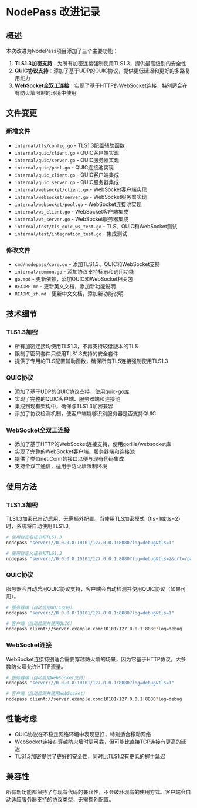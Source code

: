 # NodePass 改进记录

## 概述

本次改进为NodePass项目添加了三个主要功能：

1. **TLS1.3加密支持**：为所有加密连接强制使用TLS1.3，提供最高级别的安全性
2. **QUIC协议支持**：添加了基于UDP的QUIC协议，提供更低延迟和更好的多路复用能力
3. **WebSocket全双工连接**：实现了基于HTTP的WebSocket连接，特别适合在有防火墙限制的环境中使用

## 文件变更

### 新增文件

- `internal/tls/config.go` - TLS1.3配置辅助函数
- `internal/quic/client.go` - QUIC客户端实现
- `internal/quic/server.go` - QUIC服务器实现
- `internal/quic/pool.go` - QUIC连接池实现
- `internal/quic_client.go` - QUIC客户端集成
- `internal/quic_server.go` - QUIC服务器集成
- `internal/websocket/client.go` - WebSocket客户端实现
- `internal/websocket/server.go` - WebSocket服务器实现
- `internal/websocket/pool.go` - WebSocket连接池实现
- `internal/ws_client.go` - WebSocket客户端集成
- `internal/ws_server.go` - WebSocket服务器集成
- `internal/test/tls_quic_ws_test.go` - TLS、QUIC和WebSocket测试
- `internal/test/integration_test.go` - 集成测试

### 修改文件

- `cmd/nodepass/core.go` - 添加TLS1.3、QUIC和WebSocket支持
- `internal/common.go` - 添加协议支持标志和通用功能
- `go.mod` - 更新依赖，添加QUIC和WebSocket相关包
- `README.md` - 更新英文文档，添加新功能说明
- `README_zh.md` - 更新中文文档，添加新功能说明

## 技术细节

### TLS1.3加密

- 所有加密连接均使用TLS1.3，不再支持较低版本的TLS
- 限制了密码套件只使用TLS1.3支持的安全套件
- 提供了专用的TLS配置辅助函数，确保所有TLS连接强制使用TLS1.3

### QUIC协议

- 添加了基于UDP的QUIC协议支持，使用quic-go库
- 实现了完整的QUIC客户端、服务器端和连接池
- 集成到现有架构中，确保与TLS1.3加密兼容
- 添加了协议检测机制，使客户端能够识别服务器是否支持QUIC

### WebSocket全双工连接

- 添加了基于HTTP的WebSocket连接支持，使用gorilla/websocket库
- 实现了完整的WebSocket客户端、服务器端和连接池
- 提供了类似net.Conn的接口以便与现有代码集成
- 支持全双工通信，适用于防火墙限制环境

## 使用方法

### TLS1.3加密

TLS1.3加密已自动启用，无需额外配置。当使用TLS加密模式（tls=1或tls=2）时，系统将自动使用TLS1.3。

```bash
# 使用自签名证书和TLS1.3
nodepass "server://0.0.0.0:10101/127.0.0.1:8080?log=debug&tls=1"

# 使用自定义证书和TLS1.3
nodepass "server://0.0.0.0:10101/127.0.0.1:8080?log=debug&tls=2&crt=/path/to/cert.pem&key=/path/to/key.pem"
```

### QUIC协议

服务器会自动启用QUIC协议支持，客户端会自动检测并使用QUIC协议（如果可用）。

```bash
# 服务器端（自动启用QUIC支持）
nodepass "server://0.0.0.0:10101/127.0.0.1:8080?log=debug&tls=1"

# 客户端（自动检测并使用QUIC）
nodepass client://server.example.com:10101/127.0.0.1:8080?log=debug
```

### WebSocket连接

WebSocket连接特别适合需要穿越防火墙的场景，因为它基于HTTP协议，大多数防火墙允许HTTP流量。

```bash
# 服务器端（自动启用WebSocket支持）
nodepass "server://0.0.0.0:10101/127.0.0.1:8080?log=debug&tls=1"

# 客户端（自动检测并使用WebSocket）
nodepass client://server.example.com:10101/127.0.0.1:8080?log=debug
```

## 性能考虑

- QUIC协议在不稳定网络环境中表现更好，特别适合移动网络
- WebSocket连接在穿越防火墙时更可靠，但可能比直接TCP连接有更高的延迟
- TLS1.3加密提供了更好的安全性，同时比TLS1.2有更低的握手延迟

## 兼容性

所有新功能都保持了与现有代码的兼容性，不会破坏现有的使用方式。客户端会自动适应服务器支持的协议类型，无需额外配置。
